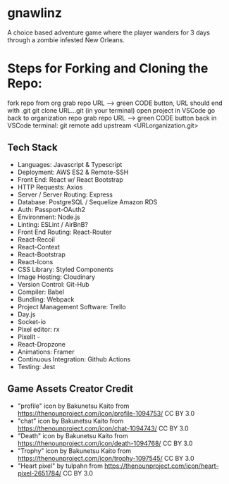 # gnawlinz
A choice based adventure game where the player wanders for 3 days through a zombie infested New Orleans.



# Steps for Forking and Cloning the Repo:

fork repo from org
grab repo URL --> green CODE button, URL should end with .git
git clone URL...git (in your terminal)
open project in VSCode
go back to organization repo
grab repo URL --> green CODE button
back in VSCode terminal: git remote add upstream <URLorganization.git>


## Tech Stack


- Languages: Javascript & Typescript
- Deployment: AWS ES2 & Remote-SSH
- Front End: React w/ React Bootstrap
- HTTP Requests: Axios
- Server / Server Routing: Express
- Database: PostgreSQL / Sequelize Amazon RDS
- Auth: Passport-OAuth2
- Environment: Node.js
- Linting: ESLint / AirBnB?
- Front End Routing: React-Router
- React-Recoil
- React-Context
- React-Bootstrap
- React-Icons
- CSS Library: Styled Components
- Image Hosting: Cloudinary
- Version Control: Git-Hub
- Compiler: Babel
- Bundling: Webpack
- Project Management Software: Trello
- Day.js
- Socket-io
- Pixel editor: rx
- PixelIt -
- React-Dropzone
- Animations: Framer
- Continuous Integration: Github Actions
- Testing: Jest

## Game Assets Creator Credit 

- "profile" icon by Bakunetsu Kaito from https://thenounproject.com/icon/profile-1094753/ CC BY 3.0
- "chat" icon by Bakunetsu Kaito from https://thenounproject.com/icon/chat-1094743/ CC BY 3.0
- "Death" icon by Bakunetsu Kaito from https://thenounproject.com/icon/death-1094768/ CC BY 3.0
- "Trophy" icon by Bakunetsu Kaito from https://thenounproject.com/icon/trophy-1097545/ CC BY 3.0
- "Heart pixel" by tulpahn from https://thenounproject.com/icon/heart-pixel-2651784/ CC BY 3.0